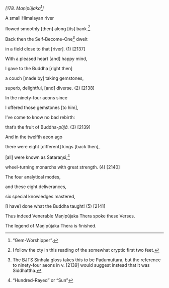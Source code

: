 *\[178. Maṇipūjaka*[^1]*\]*

A small Himalayan river

flowed smoothly \[then\] along \[its\] bank.[^2]

Back then the Self-Become-One[^3] dwelt

in a field close to that \[river\]. (1) \[2137\]

With a pleased heart \[and\] happy mind,

I gave to the Buddha \[right then\]

a couch \[made by\] taking gemstones,

superb, delightful, \[and\] diverse. (2) \[2138\]

In the ninety-four aeons since

I offered those gemstones \[to him\],

I’ve come to know no bad rebirth:

that’s the fruit of Buddha-*pūjā.* (3) \[2139\]

And in the twelfth aeon ago

there were eight \[different\] kings \[back then\],

\[all\] were known as Sataraŋsi,[^4]

wheel-turning monarchs with great strength. (4) \[2140\]

The four analytical modes,

and these eight deliverances,

six special knowledges mastered,

\[I have\] done what the Buddha taught! (5) \[2141\]

Thus indeed Venerable Maṇipūjaka Thera spoke these Verses.

The legend of Maṇipūjaka Thera is finished.

[^1]: “Gem-Worshipper”.

[^2]: I follow the cty in this reading of the somewhat cryptic first two
    feet.

[^3]: The BJTS Sinhala gloss takes this to be Padumuttara, but the
    reference to ninety-four aeons in v. \[2139\] would suggest instead
    that it was Siddhattha.

[^4]: “Hundred-Rayed” or “Sun”
